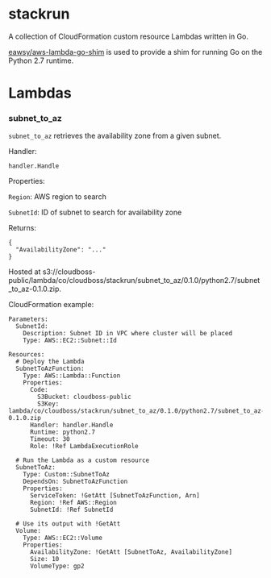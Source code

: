 # stackrun

A collection of CloudFormation custom resource Lambdas written in Go.

[eawsy/aws-lambda-go-shim](https://github.com/eawsy/aws-lambda-go-shim) is used to provide a shim for running Go on the Python 2.7 runtime.

# Lambdas

### subnet_to_az

`subnet_to_az` retrieves the availability zone from a given subnet.

Handler:

`handler.Handle`

Properties:

`Region`: AWS region to search

`SubnetId`: ID of subnet to search for availability zone

Returns:

```
{
  "AvailabilityZone": "..."
}
```

Hosted at s3://cloudboss-public/lambda/co/cloudboss/stackrun/subnet_to_az/0.1.0/python2.7/subnet_to_az-0.1.0.zip.

CloudFormation example:

```
Parameters:
  SubnetId:
    Description: Subnet ID in VPC where cluster will be placed
    Type: AWS::EC2::Subnet::Id

Resources:
  # Deploy the Lambda
  SubnetToAzFunction:
    Type: AWS::Lambda::Function
    Properties:
      Code:
        S3Bucket: cloudboss-public
        S3Key: lambda/co/cloudboss/stackrun/subnet_to_az/0.1.0/python2.7/subnet_to_az-0.1.0.zip
      Handler: handler.Handle
      Runtime: python2.7
      Timeout: 30
      Role: !Ref LambdaExecutionRole

  # Run the Lambda as a custom resource
  SubnetToAz:
    Type: Custom::SubnetToAz
    DependsOn: SubnetToAzFunction
    Properties:
      ServiceToken: !GetAtt [SubnetToAzFunction, Arn]
      Region: !Ref AWS::Region
      SubnetId: !Ref SubnetId

  # Use its output with !GetAtt
  Volume:
    Type: AWS::EC2::Volume
    Properties:
      AvailabilityZone: !GetAtt [SubnetToAz, AvailabilityZone]
      Size: 10
      VolumeType: gp2
```
